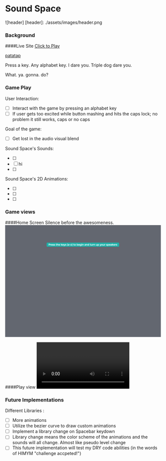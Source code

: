 # Sound Space

![header]
[header]: ./assets/images/header.png

### Background
####Live Site
[Click to Play](https://iamsammak.github.io/soundspace/)

[patatap](http://www.patatap.com/)

Press a key. Any alphabet key. I dare you. Triple dog dare you.

What. ya. gonna. do?

### Game Play

User Interaction:

- [ ] Interact with the game by pressing an alphabet key
- [ ] If user gets too excited while button mashing and hits the caps lock; no problem it still works, caps or no caps

Goal of the game:

- [ ] Get lost in the audio visual blend

Sound Space's Sounds:

- [ ]
- [ ] hi
- [ ]

Sound Space's 2D Animations:

- [ ]
- [ ]
- [ ]


### Game views

####Home Screen
Silence before the awesomeness.
![homepage]

####Play view
![gameplay]

[homepage]: ./assets/images/homepage.png
[gameplay]: ./icons/animations.mov
[paused]: ./icons/paused.png
[winner]: ./icons/winner.png

### Future Implementations

Different Libraries :

- [ ] More animations
- [ ] Utilize the bezier curve to draw custom animations
- [ ] Implement a library change on Spacebar keydown
- [ ] Library change means the color scheme of the animations and the sounds will all change. Almost like pseudo level change
- [ ] This future implementation will test my DRY code abilities (in the words of HIMYM "challenge accpeted!")
